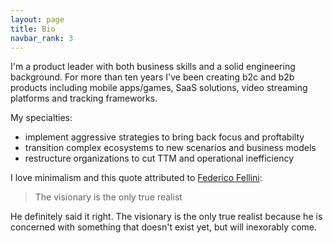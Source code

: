 ```yaml
---
layout: page
title: Bio
navbar_rank: 3
---
```

I'm a product leader with both business skills and a solid engineering background. For more than ten years I've been creating b2c and b2b products including mobile apps/games, SaaS solutions, video streaming platforms and tracking frameworks.

My specialties:
- implement aggressive strategies to bring back focus and proftabilty
- transition complex ecosystems to new scenarios and business models
- restructure organizations to cut TTM and operational inefficiency

I love minimalism and this quote attributed to [Federico Fellini](https://en.wikipedia.org/wiki/Federico_Fellini):

> The visionary is the only true realist

He definitely said it right. The visionary is the only true realist because he is concerned with something that doesn't exist yet, but will inexorably come.
